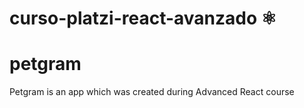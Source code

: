 # curso-platzi-react-avanzado ⚛️
# petgram
Petgram is an app which was created during Advanced React course
